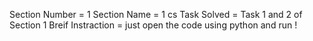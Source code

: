 Section Number = 1
Section Name   = 1 cs 
Task Solved    = Task 1 and 2 of Section 1
Breif Instraction = just open the code using python and run !
